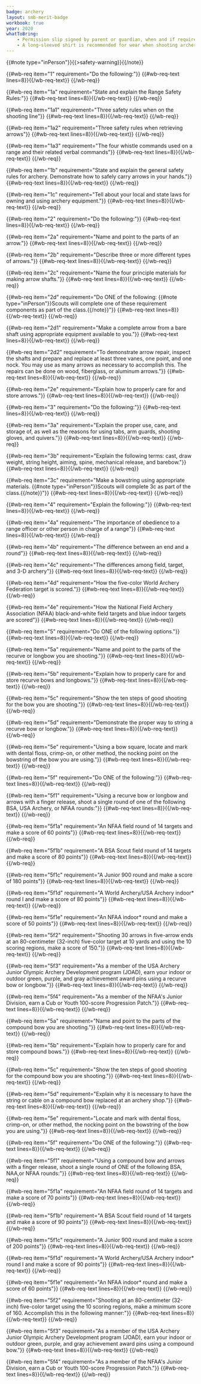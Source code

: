 ```yaml
---
badge: archery
layout: smb-merit-badge
workbook: true
year: 2020
whatToBring:
    - Permission slip signed by parent or guardian, when and if required by the facility or location the Archery activity is being held at (check with Scoutmaster Bucky if you are uncertain whether a permission slip is needed)
    - A long-sleeved shirt is recommended for wear when shooting archery
---
```


{{#note type="inPerson"}}{{>safety-warning}}{{/note}}


{{#wb-req item="1" requirement="Do the following:"}}
{{#wb-req-text lines=8}}{{/wb-req-text}}
{{/wb-req}}

{{#wb-req item="1a" requirement="State and explain the Range Safety Rules:"}}
{{#wb-req-text lines=8}}{{/wb-req-text}}
{{/wb-req}}

{{#wb-req item="1a1" requirement="Three safety rules when on the shooting line"}}
{{#wb-req-text lines=8}}{{/wb-req-text}}
{{/wb-req}}

{{#wb-req item="1a2" requirement="Three safety rules when retrieving arrows"}}
{{#wb-req-text lines=8}}{{/wb-req-text}}
{{/wb-req}}

{{#wb-req item="1a3" requirement="The four whistle commands used on a range and their related verbal commands"}}
{{#wb-req-text lines=8}}{{/wb-req-text}}
{{/wb-req}}

{{#wb-req item="1b" requirement="State and explain the general safety rules for archery. Demonstrate how to safely carry arrows in your hands."}}
{{#wb-req-text lines=8}}{{/wb-req-text}}
{{/wb-req}}

{{#wb-req item="1c" requirement="Tell about your local and state laws for owning and using archery equipment."}}
{{#wb-req-text lines=8}}{{/wb-req-text}}
{{/wb-req}}

{{#wb-req item="2" requirement="Do the following:"}}
{{#wb-req-text lines=8}}{{/wb-req-text}}
{{/wb-req}}

{{#wb-req item="2a" requirement="Name and point to the parts of an arrow."}}
{{#wb-req-text lines=8}}{{/wb-req-text}}
{{/wb-req}}

{{#wb-req item="2b" requirement="Describe three or more different types of arrows."}}
{{#wb-req-text lines=8}}{{/wb-req-text}}
{{/wb-req}}

{{#wb-req item="2c" requirement="Name the four principle materials for making arrow shafts."}}
{{#wb-req-text lines=8}}{{/wb-req-text}}
{{/wb-req}}

{{#wb-req item="2d" requirement="Do ONE of the following: {{#note type="inPerson"}}Scouts will complete one of these requirement components as part of the class.{{/note}}"}}
{{#wb-req-text lines=8}}{{/wb-req-text}}
{{/wb-req}}

{{#wb-req item="2d1" requirement="Make a complete arrow from a bare shaft using appropriate equipment available to you."}}
{{#wb-req-text lines=8}}{{/wb-req-text}}
{{/wb-req}}

{{#wb-req item="2d2" requirement="To demonstrate arrow repair, inspect the shafts and prepare and replace at least three vanes, one point, and one nock. You may use as many arrows as necessary to accomplish this. The repairs can be done on wood, fiberglass, or aluminum arrows."}}
{{#wb-req-text lines=8}}{{/wb-req-text}}
{{/wb-req}}

{{#wb-req item="2e" requirement="Explain how to properly care for and store arrows."}}
{{#wb-req-text lines=8}}{{/wb-req-text}}
{{/wb-req}}

{{#wb-req item="3" requirement="Do the following:"}}
{{#wb-req-text lines=8}}{{/wb-req-text}}
{{/wb-req}}

{{#wb-req item="3a" requirement="Explain the proper use, care, and storage of, as well as the reasons for using tabs, arm guards, shooting gloves, and quivers."}}
{{#wb-req-text lines=8}}{{/wb-req-text}}
{{/wb-req}}

{{#wb-req item="3b" requirement="Explain the following terms: cast, draw weight, string height, aiming, spine, mechanical release, and barebow."}}
{{#wb-req-text lines=8}}{{/wb-req-text}}
{{/wb-req}}

{{#wb-req item="3c" requirement="Make a bowstring using appropriate materials. {{#note type="inPerson"}}Scouts will complete 3c as part of the class.{{/note}}"}}
{{#wb-req-text lines=8}}{{/wb-req-text}}
{{/wb-req}}

{{#wb-req item="4" requirement="Explain the following:"}}
{{#wb-req-text lines=8}}{{/wb-req-text}}
{{/wb-req}}

{{#wb-req item="4a" requirement="The importance of obedience to a range officer or other person in charge of a range"}}
{{#wb-req-text lines=8}}{{/wb-req-text}}
{{/wb-req}}

{{#wb-req item="4b" requirement="The difference between an end and a round"}}
{{#wb-req-text lines=8}}{{/wb-req-text}}
{{/wb-req}}

{{#wb-req item="4c" requirement="The differences among field, target, and 3-D archery"}}
{{#wb-req-text lines=8}}{{/wb-req-text}}
{{/wb-req}}

{{#wb-req item="4d" requirement="How the five-color World Archery Federation target is scored."}}
{{#wb-req-text lines=8}}{{/wb-req-text}}
{{/wb-req}}

{{#wb-req item="4e" requirement="How the National Field Archery Association (NFAA) black-and-white field targets and blue indoor targets are scored"}}
{{#wb-req-text lines=8}}{{/wb-req-text}}
{{/wb-req}}

{{#wb-req item="5" requirement="Do ONE of the following options."}}
{{#wb-req-text lines=8}}{{/wb-req-text}}
{{/wb-req}}

{{#wb-req item="5a" requirement="Name and point to the parts of the recurve or longbow you are shooting."}}
{{#wb-req-text lines=8}}{{/wb-req-text}}
{{/wb-req}}

{{#wb-req item="5b" requirement="Explain how to properly care for and store recurve bows and longbows."}}
{{#wb-req-text lines=8}}{{/wb-req-text}}
{{/wb-req}}

{{#wb-req item="5c" requirement="Show the ten steps of good shooting for the bow you are shooting."}}
{{#wb-req-text lines=8}}{{/wb-req-text}}
{{/wb-req}}

{{#wb-req item="5d" requirement="Demonstrate the proper way to string a recurve bow or longbow."}}
{{#wb-req-text lines=8}}{{/wb-req-text}}
{{/wb-req}}

{{#wb-req item="5e" requirement="Using a bow square, locate and mark with dental floss, crimp-on, or other method, the nocking point on the bowstring of the bow you are using."}}
{{#wb-req-text lines=8}}{{/wb-req-text}}
{{/wb-req}}

{{#wb-req item="5f" requirement="Do ONE of the following:"}}
{{#wb-req-text lines=8}}{{/wb-req-text}}
{{/wb-req}}

{{#wb-req item="5f1" requirement="Using a recurve bow or longbow and arrows with a finger release, shoot a single round of one of the following BSA, USA Archery, or NFAA rounds:"}}
{{#wb-req-text lines=8}}{{/wb-req-text}}
{{/wb-req}}

{{#wb-req item="5f1a" requirement="An NFAA field round of 14 targets and make a score of 60 points"}}
{{#wb-req-text lines=8}}{{/wb-req-text}}
{{/wb-req}}

{{#wb-req item="5f1b" requirement="A BSA Scout field round of 14 targets and make a score of 80 points"}}
{{#wb-req-text lines=8}}{{/wb-req-text}}
{{/wb-req}}

{{#wb-req item="5f1c" requirement="A Junior 900 round and make a score of 180 points"}}
{{#wb-req-text lines=8}}{{/wb-req-text}}
{{/wb-req}}

{{#wb-req item="5f1d" requirement="A World Archery/USA Archery indoor* round I and make a score of 80 points"}}
{{#wb-req-text lines=8}}{{/wb-req-text}}
{{/wb-req}}

{{#wb-req item="5f1e" requirement="An NFAA indoor* round and make a score of 50 points"}}
{{#wb-req-text lines=8}}{{/wb-req-text}}
{{/wb-req}}

{{#wb-req item="5f2" requirement="Shooting 30 arrows in five-arrow ends at an 80-centimeter (32-inch) five-color target at 10 yards and using the 10 scoring regions, make a score of 150."}}
{{#wb-req-text lines=8}}{{/wb-req-text}}
{{/wb-req}}

{{#wb-req item="5f3" requirement="As a member of the USA Archery Junior Olympic Archery Development program (JOAD), earn your indoor or outdoor green, purple, and gray achievement award pins using a recurve bow or longbow."}}
{{#wb-req-text lines=8}}{{/wb-req-text}}
{{/wb-req}}

{{#wb-req item="5f4" requirement="As a member of the NFAA's Junior Division, earn a Cub or Youth 100-score Progression Patch."}}
{{#wb-req-text lines=8}}{{/wb-req-text}}
{{/wb-req}}

{{#wb-req item="5a" requirement="Name and point to the parts of the compound bow you are shooting."}}
{{#wb-req-text lines=8}}{{/wb-req-text}}
{{/wb-req}}

{{#wb-req item="5b" requirement="Explain how to properly care for and store compound bows."}}
{{#wb-req-text lines=8}}{{/wb-req-text}}
{{/wb-req}}

{{#wb-req item="5c" requirement="Show the ten steps of good shooting for the compound bow you are shooting."}}
{{#wb-req-text lines=8}}{{/wb-req-text}}
{{/wb-req}}

{{#wb-req item="5d" requirement="Explain why it is necessary to have the string or cable on a compound bow replaced at an archery shop."}}
{{#wb-req-text lines=8}}{{/wb-req-text}}
{{/wb-req}}

{{#wb-req item="5e" requirement="Locate and mark with dental floss, crimp-on, or other method, the nocking point on the bowstring of the bow you are using."}}
{{#wb-req-text lines=8}}{{/wb-req-text}}
{{/wb-req}}

{{#wb-req item="5f" requirement="Do ONE of the following:"}}
{{#wb-req-text lines=8}}{{/wb-req-text}}
{{/wb-req}}

{{#wb-req item="5f1" requirement="Using a compound bow and arrows with a finger release, shoot a single round of ONE of the following BSA, NAA,or NFAA rounds:"}}
{{#wb-req-text lines=8}}{{/wb-req-text}}
{{/wb-req}}

{{#wb-req item="5f1a" requirement="An NFAA field round of 14 targets and make a score of 70 points"}}
{{#wb-req-text lines=8}}{{/wb-req-text}}
{{/wb-req}}

{{#wb-req item="5f1b" requirement="A BSA Scout field round of 14 targets and make a score of 90 points"}}
{{#wb-req-text lines=8}}{{/wb-req-text}}
{{/wb-req}}

{{#wb-req item="5f1c" requirement="A Junior 900 round and make a score of 200 points"}}
{{#wb-req-text lines=8}}{{/wb-req-text}}
{{/wb-req}}

{{#wb-req item="5f1d" requirement="A World Archery/USA Archery indoor* round I and make a score of 90 points"}}
{{#wb-req-text lines=8}}{{/wb-req-text}}
{{/wb-req}}

{{#wb-req item="5f1e" requirement="An NFAA indoor* round and make a score of 60 points"}}
{{#wb-req-text lines=8}}{{/wb-req-text}}
{{/wb-req}}

{{#wb-req item="5f2" requirement="Shooting at an 80-centimeter (32-inch) five-color target using the 10 scoring regions, make a minimum score of 160. Accomplish this in the following manner:"}}
{{#wb-req-text lines=8}}{{/wb-req-text}}
{{/wb-req}}

{{#wb-req item="5f3" requirement="As a member of the USA Archery Junior Olympic Archery Development program (JOAD), earn your indoor or outdoor green, purple, and gray achievement award pins using a compound bow."}}
{{#wb-req-text lines=8}}{{/wb-req-text}}
{{/wb-req}}

{{#wb-req item="5f4" requirement="As a member of the NFAA's Junior Division, earn a Cub or Youth 100-score Progression Patch."}}
{{#wb-req-text lines=8}}{{/wb-req-text}}
{{/wb-req}}
